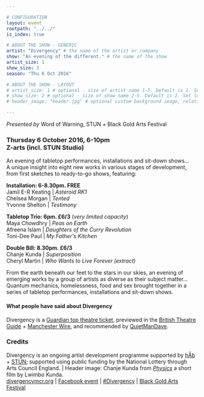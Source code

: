 ```yaml
---

# CONFIGURATION
layout: event
rootpath: "../../"
is_index: true

# ABOUT THE SHOW - GENERIC
artist: "Divergency" # the name of the artist or company
show: "An evening of the different." # the name of the show
artist_size: 1
show_size: 3
season: "Thu 6 Oct 2016"

# ABOUT THE SHOW - LAYOUT
# artist_size: 1 # optional - size of artist name 1-5. Default is 1. Set longer names to lower values
# show_size: 2 # optional - size of show name 2-5. Default is 2. Set longer names to lower values
# header_image: "header.jpg" # optional custom background image, relative to current page

---
```

*Presented by* Word of Warning, STUN *+* Black Gold Arts Festival         
         
### Thursday 6 October 2016, 6-10pm<br>Z-arts (incl. STUN Studio)    
An evening of tabletop performances, installations and sit-down shows…          
A unique insight into eight new works in various stages of development, from first sketches to ready-to-go shows, featuring:             
         
**Installation: 6-8.30pm. FREE**            
Jamil E-R Keating | *Asteroid RK1*        
Chelsea Morgan | *Tented*             
Yvonne Shelton | *Testimony*         
         
**Tabletop Trio: 6pm. £6/3** (*very limited capacity*)      
Maya Chowdhry | *Peas on Earth*        
Afreena Islam | *Daughters of the Curry Revolution*        
Toni-Dee Paul | *My Father's Kitchen*        
         
**Double Bill: 8.30pm. £6/3**          
Chanje Kunda | *Superposition*         
Cheryl Martin | *Who Wants to Live Forever (extract)*          
         
From the earth beneath our feet to the stars in our skies, an evening of emerging works by a group of artists as diverse as their subject matter…<br>Quantum mechanics, homelessness, food and sex brought together in a series of tabletop performances, installations and sit-down shows.         
         
#### What people have said about Divergency         
Divergency is a <a href="http://www.theguardian.com/stage/theatreblog/2016/oct/03/torn-royal-court-orbit-festival-frantic-assembly-one-night-in-miami-donmar-theatre-top-tickets" target="_blank">Guardian top theatre ticket</a>, previewed in the <a href="http://www.britishtheatreguide.info/news/marathon-events-for-manchester-6762" target="_blank">British Theatre Guide</a> + <a href="http://manchesterwire.co.uk/#!/free-performance-art-word-of-warning-at-z-arts-ft-29-events-in-11-hrs" target="_blank">Manchester Wire</a>, and recommended by <a href="http://quietmandave.co.uk/2016/09/october-theatre" target="_blank">QuietManDave</a>.           
             
### Credits         
Divergency is an ongoing artist development programme supported by [hÅb](/hab) + <a href="http://stunlive.com" target="_blank">STUN</a>; supported using public funding by the National Lottery through Arts Council England. | Header image: Chanje Kunda from
<a href="https://vimeo.com/148735827" target="_blank">*Physics*</a> a short film by Lwimbo Kunda.                 
<a href="http://divergencymcr.org" target="_blank">divergencymcr.org</a> | <a href="http://facebook.com/events/138098743314898" target="_blank">Facebook event</a> | <a href="http://twitter.com/hashtag/Divergency" target="_blank">#Divergency</a> | <a href="http://bgafestival.com" target="_blank">Black Gold Arts Festival</a>
